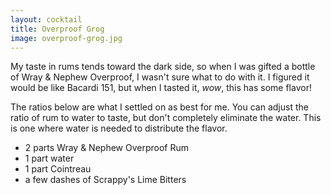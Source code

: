 ```yaml
---
layout: cocktail
title: Overproof Grog
image: overproof-grog.jpg
---
```

My taste in rums tends toward the dark side, so when I was gifted a bottle of
Wray & Nephew Overproof, I wasn't sure what to do with it. I figured it would
be like Bacardi 151, but when I tasted it, *wow*, this has some flavor!

The ratios below are what I settled on as best for me. You can adjust the ratio
of rum to water to taste, but don't completely eliminate the water. This is one
where water is needed to distribute the flavor.

  * 2 parts Wray & Nephew Overproof Rum
  * 1 part water
  * 1 part Cointreau
  * a few dashes of Scrappy's Lime Bitters
